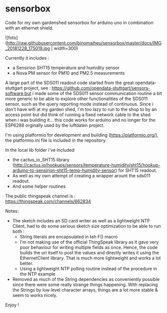 # sensorbox
Code for my own gardenshed sensorbox for arduino uno in combination with an ethernet shield. 

![foto](http://raw.githubusercontent.com/binomaiheu/sensorbox/master/docs/IMG_20181228_175019.jpg | width=300)


Currently it includes :
- a Sensirion SHT15 temperature and humidity sensor
- a Nova PM sensor for PM10 and PM2.5 measurements

A large part of the SDS011 readout code started from the great opendata-stuttgart project, see : https://github.com/opendata-stuttgart/sensors-software,but i made some of the SDS011 sensor communication routine a bit more generic to be able to explore other functionalities of the SDS011 sensor, such as the query reporting mode instead of continuous. Since i don't have wifi at my garden shed, I'm too lazy to run to the shop to by an access point but did think of running a fixed network cable to the shed when i was building it... this code works for arduino and no longer for the ESP6288 orginally used by the luftdaten project. 

I'm using platformio for development and building (https://platformio.org/), the platformio.ini file is included in the repository. 

In the local lib folder i've included 
* the cactus_io_SHT15 library (http://cactus.io/hookups/sensors/temperature-humidity/sht15/hookup-arduino-to-sensirion-sht15-temp-humidity-sensor) for SHT15 readout. 
* As well as my own attempt of creating a wrapper arount the sds011 readout. 
* And some helper routines

The public thingspeak channel is : https://thingspeak.com/channels/662834

Notes: 
* The sketch includes an SD card writer as well as a lightweight NTP Client, had to do some serious sketch size optimization to be able to run both : 
    * String literals are encapsulated in teh F() macro
    * I'm not making use of the official ThingSpeak library as it gave very poor behaviour for writing multiple fields as once. Hence, the code
builds the url itself to post the values and directly writes it using the EthernetClient library. That is much more lightweight and works a lot better.
    * Using a lightweight NTP polling routine instead of the procedure in the NTP example
* Removed as much of the String dependencies as conveniently possible since there were some really strange things happening. With replacing the Strings by low level character arrays, things are a lot more stable & seem to works nicely. 

Enjoy !
